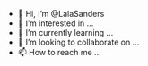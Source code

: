- 👋 Hi, I’m @LalaSanders
- 👀 I’m interested in ...
- 🌱 I’m currently learning ...
- 💞️ I’m looking to collaborate on ...
- 📫 How to reach me ...

<!---
LalySanders/LalySanders is a ✨ special ✨ repository because its `README.md` (this file) appears on your GitHub profile.
You can click the Preview link to take a look at your changes.
--->
